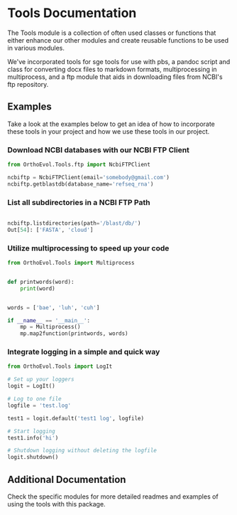 # Tools Documentation
The Tools module is a collection of often used classes or functions that either
enhance our other modules and create reusable functions to be used in various
modules.

We've incorporated tools for sge tools for use with pbs, a pandoc
script and class for converting docx files to markdown formats, multiprocessing
in multiprocess, and a ftp module that aids in downloading files from NCBI's
ftp repository.


## Examples
Take a look at the examples below to get an idea of how to incorporate these
tools in your project and how we use these tools in our project.

### Download NCBI databases with our NCBI FTP Client
``` python
from OrthoEvol.Tools.ftp import NcbiFTPClient

ncbiftp = NcbiFTPClient(email='somebody@gmail.com')
ncbiftp.getblastdb(database_name='refseq_rna')
```

### List all subdirectories in a NCBI FTP Path
```python

ncbiftp.listdirectories(path='/blast/db/')
Out[54]: ['FASTA', 'cloud']
```

### Utilize multiprocessing to speed up your code
```python
from OrthoEvol.Tools import Multiprocess


def printwords(word):
    print(word)


words = ['bae', 'luh', 'cuh']

if __name__ == '__main__':
    mp = Multiprocess()
    mp.map2function(printwords, words)
```

### Integrate logging in a simple and quick way
```python
from OrthoEvol.Tools import LogIt

# Set up your loggers
logit = LogIt()

# Log to one file
logfile = 'test.log'

test1 = logit.default('test1 log', logfile)

# Start logging
test1.info('hi')

# Shutdown logging without deleting the logfile
logit.shutdown()
```


## Additional Documentation

Check the specific modules for more detailed readmes and examples of using the
tools with this package.